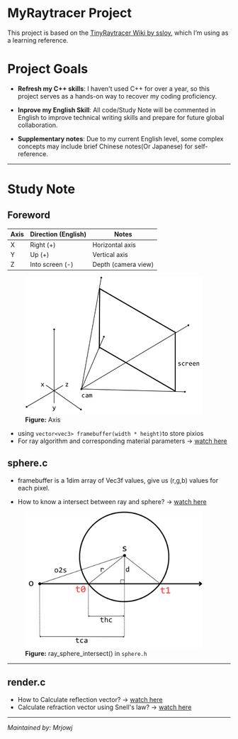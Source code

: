 # MyRaytracer Project

This project is based on the [TinyRaytracer Wiki by ssloy](https://github.com/ssloy/tinyraytracer/wiki), which I’m using as a learning reference.

# Project Goals

- **Refresh my C++ skills**: I haven't used C++ for over a year, so this project serves as a hands-on way to recover my coding proficiency.
  
- **Inprove my English Skill**: All code/Study Note will be commented in English to improve technical writing skills and prepare for future global collaboration.

- **Supplementary notes**: Due to my current English level, some complex concepts may include brief Chinese notes(Or Japanese) for self-reference.

---
# Study Note
## Foreword
| Axis     | Direction (English) | Notes              |
|----------|---------------------|--------------------|
| X        | Right (+)           | Horizontal axis    |
| Y        | Up (+)              | Vertical axis      |
| Z        | Into screen (-)     | Depth (camera view)|
<figure>
  <img src="docs/screen.png" alt="Axis" width="400">
  <figcaption><b>Figure:</b> Axis</figcaption>
</figure>

- using `vector<vec3> framebuffer(width * height)`to store pixios
- For ray algorithm and corresponding material parameters
  -> [watch here](docs/algorithm&material.pdf)
## sphere.c

- framebuffer is a 1dim array of Vec3f values, give us (r,g,b) values for each pixel. 

- How to know a intersect between ray and sphere?
  -> [watch here](http://www.lighthouse3d.com/tutorials/maths/ray-sphere-intersection/)

<figure>
  <img src="docs/r.png" alt="ray_sphere_intersect() in sphere.h" width="400">
  <figcaption><b>Figure:</b> ray_sphere_intersect() in <code>sphere.h</code></figcaption>
</figure>

---
## render.c
- How to Calculate reflection vector?
  -> [watch here](https://zhuanlan.zhihu.com/p/555451478)
- Calculate refraction vector using Snell's law?
  -> [watch here](https://byjus.com/physics/law-refraction-snells-law/)

---



*Maintained by: Mrjowj*
